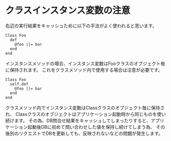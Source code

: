 # クラスインスタンス変数の注意

右辺の実行結果をキャッシュために以下の手法がよく使われると思います。

```
Class Foo
  def
    @foo ||= bar
  end
end
```

インスタンスメソッドの場合、インスタンス変数はFooクラスのオブジェクト毎に保持されます。
これをクラスメソッド内で使用する場合は注意が必要です。

```
Class Foo
  self.def
    @foo ||= bar
  end
end
```

クラスメソッド内でインスタンス変数はClassクラスのオブジェクト毎に保持され、
Classクラスのオブジェクトはアプリケーション起動時から同じものを使い続けます。
その為、DB問合せ結果をキャッシュしてしまったりすると、アプリケーション起動後DBに初めて問い合わせした値を保持し続けてしまう為、
その後別のリクエストでDBを更新しても、反映されないなどの問題が発生します。
